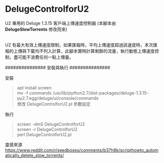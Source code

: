 # DelugeControlforU2
U2 專用的 Deluge 1.3.15 客戶端上傳速度控制器 (本腳本由 **DelugeSlowTorrents** 修改而來)  
<br/>  

U2 有最大有效上傳速度限制，如果匯報時，平均上傳速度超過該速度時，本次匯報的上傳與下載均不列入計算，此腳本實時計算剩餘的流量，執行動態上傳速度控制，盡可能不浪費任何一點上傳量。

############### 安裝與執行 ###############

安裝
> apt install screen  
> mv -f commands /usr/lib/python2.7/dist-packages/deluge-1.3.15-py2.7.egg/deluge/ui/console/commands  
> 修改 DelugeControlforU2.pl 參數設定

執行
> screen -dmS DelugeControlforU2  
> screen -r DelugeControlforU2  
> perl DelugeControlforU2.pl  



靈感來源  
https://www.reddit.com/r/seedboxes/comments/b37h8k/scripthowto_automatically_delete_slow_torrents/

